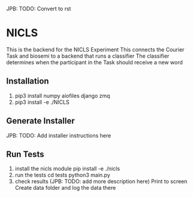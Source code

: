 JPB: TODO: Convert to rst

# NICLS
This is the backend for the NICLS Experiment
This connects the Courier Task and biosemi to a backend that runs a classifier
The classifier determines when the participant in the Task should receive a new word

## Installation
1. pip3 install numpy aiofiles django zmq
1. pip3 install -e ./NICLS

## Generate Installer
JPB: TODO: Add installer instructions here

## Run Tests
1. install the nicls module
	pip install -e ./nicls 
1. run the tests
	cd tests
	python3 main.py
1. check results (JPB: TODO: add more description here)
	Print to screen
	Create data folder and log the data there
